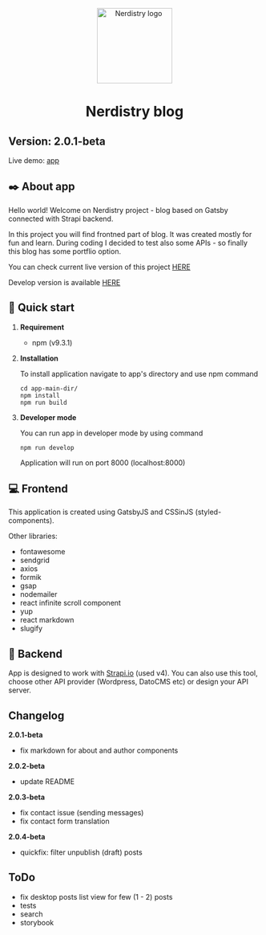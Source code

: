 <p align="center">
    <img alt="Nerdistry logo" src="assets/images/icons/Logo.svg" width="150" />
</p>

<h1 align="center">
  Nerdistry blog
</h1>

## Version: 2.0.1-beta

Live demo: [app]

## :black_nib: About app

Hello world! Welcome on Nerdistry project - blog based on Gatsby connected with Strapi backend.

In this project you will find frontned part of blog. It was created mostly for fun and learn. During coding I decided to test also some APIs - so finally this blog has some portflio option.

You can check current live version of this project <a href="https://nerdistry.pl" target="_blank">HERE</a>

Develop version is available <a href="https://develop-nerdistry.netlify.app" target="_blank">HERE</a>

## 🚀 Quick start

1.  **Requirement**

    - npm (v9.3.1)

2.  **Installation**

    To install application navigate to app's directory and use npm command

    ```shell
    cd app-main-dir/
    npm install
    npm run build
    ```

3.  **Developer mode**

    You can run app in developer mode by using command

    ```shell
    npm run develop
    ```

    Application will run on port 8000 (localhost:8000)

## :computer: Frontend

This application is created using GatsbyJS and CSSinJS (styled-components).

Other libraries:

- fontawesome
- sendgrid
- axios
- formik
- gsap
- nodemailer
- react infinite scroll component
- yup
- react markdown
- slugify

## :wrench: Backend

App is designed to work with [Strapi.io] (used v4). You can also use this tool, choose other API provider (Wordpress, DatoCMS etc) or design your API server.

## Changelog

**2.0.1-beta**

- fix markdown for about and author components

**2.0.2-beta**
- update README

**2.0.3-beta**
- fix contact issue (sending messages)
- fix contact form translation

**2.0.4-beta**
- quickfix: filter unpublish (draft) posts

## ToDo

- fix desktop posts list view for few (1 - 2) posts 
- tests
- search
- storybook


[app]: https://nerdistry.pl/
[develop]: https://develop-nerdistry.netlify.app
[strapi.io]: https://strapi.io/
